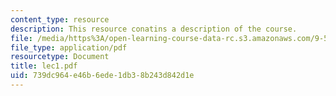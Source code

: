 ```yaml
---
content_type: resource
description: This resource conatins a description of the course.
file: /media/https%3A/open-learning-course-data-rc.s3.amazonaws.com/9-520-statistical-learning-theory-and-applications-spring-2006/739dc964e46b6ede1db38b243d842d1e_lec1.pdf
file_type: application/pdf
resourcetype: Document
title: lec1.pdf
uid: 739dc964-e46b-6ede-1db3-8b243d842d1e
---
```

